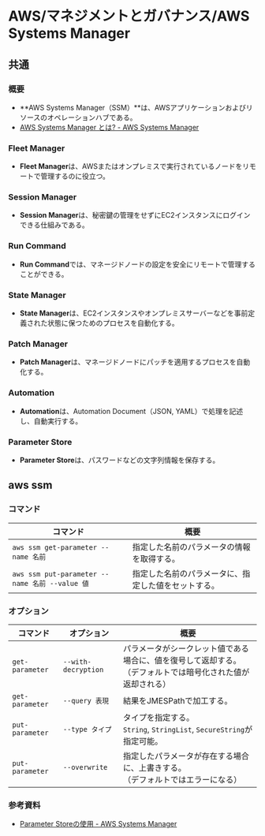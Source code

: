# AWS/マネジメントとガバナンス/AWS Systems Manager

## 共通

### 概要

- **AWS Systems Manager（SSM）**は、AWSアプリケーションおよびリソースのオペレーションハブである。
- [AWS Systems Manager とは? - AWS Systems Manager](https://docs.aws.amazon.com/ja_jp/systems-manager/latest/userguide/what-is-systems-manager.html)

### Fleet Manager

- **Fleet Manager**は、AWSまたはオンプレミスで実行されているノードをリモートで管理するのに役立つ。

### Session Manager

- **Session Manager**は、秘密鍵の管理をせずにEC2インスタンスにログインできる仕組みである。

### Run Command

- **Run Command**では、マネージドノードの設定を安全にリモートで管理することができる。

### State Manager

- **State Manager**は、EC2インスタンスやオンプレミスサーバーなどを事前定義された状態に保つためのプロセスを自動化する。

### Patch Manager

- **Patch Manager**は、マネージドノードにパッチを適用するプロセスを自動化する。

### Automation

- **Automation**は、Automation Document（JSON, YAML）で処理を記述し、自動実行する。

### Parameter Store

- **Parameter Store**は、パスワードなどの文字列情報を保存する。

## aws ssm

### コマンド

| コマンド                                       | 概要                                                 |
| ---------------------------------------------- | ---------------------------------------------------- |
| `aws ssm get-parameter --name 名前`            | 指定した名前のパラメータの情報を取得する。           |
| `aws ssm put-parameter --name 名前 --value 値` | 指定した名前のパラメータに、指定した値をセットする。 |

### オプション

| コマンド        | オプション          | 概要                                                         |
| --------------- | ------------------- | ------------------------------------------------------------ |
| `get-parameter` | `--with-decryption` | パラメータがシークレット値である場合に、値を復号して返却する。<br />（デフォルトでは暗号化された値が返却される） |
| `get-parameter` | `--query 表現`      | 結果をJMESPathで加工する。                                   |
| `put-parameter` | `--type タイプ`     | タイプを指定する。<br />`String`, `StringList`, `SecureString`が指定可能。 |
| `put-parameter` | `--overwrite`       | 指定したパラメータが存在する場合に、上書きする。<br />（デフォルトではエラーになる） |

### 参考資料

- [Parameter Storeの使用 - AWS Systems Manager](https://docs.aws.amazon.com/ja_jp/systems-manager/latest/userguide/parameter-store-working-with.html)
